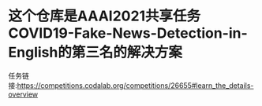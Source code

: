 # 这个仓库是AAAI2021共享任务COVID19-Fake-News-Detection-in-English的第三名的解决方案

任务链接:https://competitions.codalab.org/competitions/26655#learn_the_details-overview

